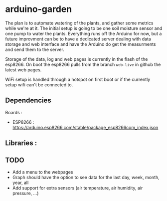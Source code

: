 # arduino-garden

The plan is to automate watering of the plants, and gather some metrics while we're at it. The initial setup is going to be one soil moisture sensor and one pump to water the plants.
Everything runs off the Arduino for now, but a future improvment can be to have a dedicated server dealing with data storage and web interface and have the Arduino do get the measurments and send them to the server.

Storage of the data, log and web pages is currently in the flash of the esp8266. On boot the esp8266 pulls from the branch `web-live` in github the latest web pages.

WiFi setup is handled through a hotspot on first boot or if the currently setup wifi can't be connected to. 

## Dependencies

Boards :
- ESP8266 : https://arduino.esp8266.com/stable/package_esp8266com_index.json

Libraries :
- 

## TODO
- Add a menu to the webpages
- Graph should have the option to see data for the last day, week, month, year, all
- Add support for extra sensors (air temperature, air humidity, air pressure, ...)
